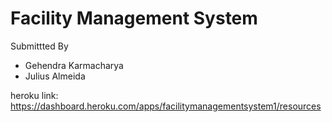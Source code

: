 Facility Management System
=============

Submittted By 
- Gehendra Karmacharya
- Julius Almeida



heroku link:
https://dashboard.heroku.com/apps/facilitymanagementsystem1/resources
